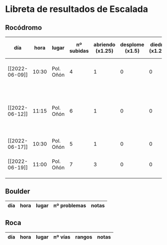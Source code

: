 # Libreta de resultados de Escalada

## Rocódromo
| día            | hora  | lugar     | nº subidas | abriendo (x1.25) | desplome (x1.5) | diedro (x1.25) | abriendo desplome (x2) | abriendo diedro (x1.5) | valor total | notas                                                                |
| -------------- | ----- | --------- | ---------- | ---------------- | --------------- | -------------- | ---------------------- | ---------------------- | ----------- | -------------------------------------------------------------------- |
| [[2022-06-09]] | 10:30 | Pol. Oñón | 4          | 1                | 0               | 0              | 0                      | 0                      | 4.25        | la primera vez que voy en 4 semanas                                  |
| [[2022-06-12]] | 11:15 | Pol. Oñón | 6          | 1                | 0               | 0              | 1                      | 0                      | 7.25        | trilogía completa, abrí el tercer desplome, estaba el hijo de Ángela |
| [[2022-06-17]] | 10:30 | Pol. Oñón | 5          | 1                | 0               | 0              | 3                      | 0                      | 8.25        | vino Guzmán                                                          |
| [[2022-06-19]] | 11:00 | Pol. Oñón | 7          | 3                | 0               | 0              | 2                      | 1                      | 10.25       | dió por culo el hijo de Ángela                                                                     |

## Boulder
| día | hora | lugar | nº problemas | notas | 
| --- | ---- | ----- | ------------ | ----- |


## Roca
| día | hora | lugar | nº vías | rangos | notas | 
| --- | ---- | ----- | ------- | ------ | ----- |


